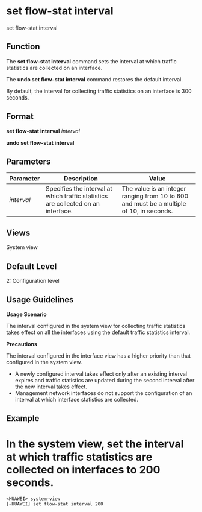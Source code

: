 set flow-stat interval
======================

set flow-stat interval

Function
--------



The **set flow-stat interval** command sets the interval at which traffic statistics are collected on an interface.

The **undo set flow-stat interval** command restores the default interval.



By default, the interval for collecting traffic statistics on an interface is 300 seconds.


Format
------

**set flow-stat interval** *interval*

**undo set flow-stat interval**


Parameters
----------

| Parameter | Description | Value |
| --- | --- | --- |
| *interval* | Specifies the interval at which traffic statistics are collected on an interface. | The value is an integer ranging from 10 to 600 and must be a multiple of 10, in seconds. |



Views
-----

System view


Default Level
-------------

2: Configuration level


Usage Guidelines
----------------

**Usage Scenario**



The interval configured in the system view for collecting traffic statistics takes effect on all the interfaces using the default traffic statistics interval.



**Precautions**

The interval configured in the interface view has a higher priority than that configured in the system view.

* A newly configured interval takes effect only after an existing interval expires and traffic statistics are updated during the second interval after the new interval takes effect.
* Management network interfaces do not support the configuration of an interval at which interface statistics are collected.


Example
-------

# In the system view, set the interval at which traffic statistics are collected on interfaces to 200 seconds.
```
<HUAWEI> system-view
[~HUAWEI] set flow-stat interval 200

```